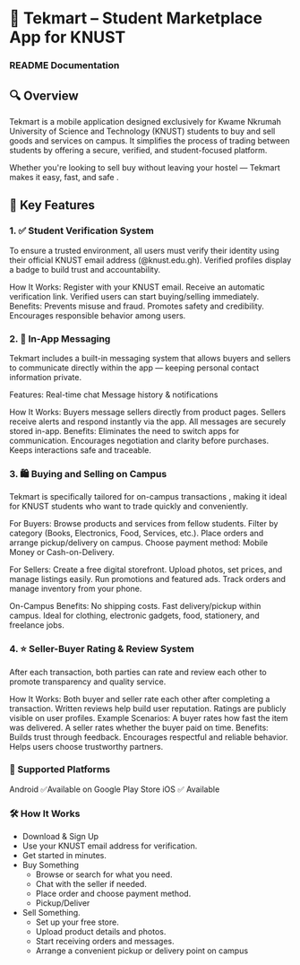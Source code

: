 # 📱 Tekmart – Student Marketplace App for KNUST
### README Documentation

## 🔍 Overview
Tekmart is a mobile application designed exclusively for Kwame Nkrumah University of Science and Technology (KNUST) students to buy and sell goods and services on campus. It simplifies the process of trading between students by offering a secure, verified, and student-focused platform.

Whether you're looking to sell buy without leaving your hostel — Tekmart makes it easy, fast, and safe .


## 🔐 Key Features
### 1. ✅ Student Verification System
To ensure a trusted environment, all users must verify their identity using their official KNUST email address (@knust.edu.gh). Verified profiles display a badge to build trust and accountability.

How It Works:
Register with your KNUST email.
Receive an automatic verification link.
Verified users can start buying/selling immediately.
Benefits:
Prevents misuse and fraud.
Promotes safety and credibility.
Encourages responsible behavior among users.

### 2. 💬 In-App Messaging
Tekmart includes a built-in messaging system that allows buyers and sellers to communicate directly within the app — keeping personal contact information private.

Features:
Real-time chat
Message history & notifications

How It Works:
Buyers message sellers directly from product pages.
Sellers receive alerts and respond instantly via the app.
All messages are securely stored in-app.
Benefits:
Eliminates the need to switch apps for communication.
Encourages negotiation and clarity before purchases.
Keeps interactions safe and traceable.

### 3. 🛍️ Buying and Selling on Campus
Tekmart is specifically tailored for on-campus transactions , making it ideal for KNUST students who want to trade quickly and conveniently.

For Buyers:
Browse products and services from fellow students.
Filter by category (Books, Electronics, Food, Services, etc.).
Place orders and arrange pickup/delivery on campus.
Choose payment method: Mobile Money or Cash-on-Delivery.

For Sellers:
Create a free digital storefront.
Upload photos, set prices, and manage listings easily.
Run promotions and featured ads.
Track orders and manage inventory from your phone.

On-Campus Benefits:
No shipping costs.
Fast delivery/pickup within campus.
Ideal for clothing, electronic gadgets, food, stationery, and freelance jobs.

### 4. ⭐ Seller-Buyer Rating & Review System
After each transaction, both parties can rate and review each other to promote transparency and quality service.

How It Works:
Both buyer and seller rate each other after completing a transaction.
Written reviews help build user reputation.
Ratings are publicly visible on user profiles.
Example Scenarios:
A buyer rates how fast the item was delivered.
A seller rates whether the buyer paid on time.
Benefits:
Builds trust through feedback.
Encourages respectful and reliable behavior.
Helps users choose trustworthy partners.

### 📲 Supported Platforms
Android
✅Available on Google Play Store
iOS
✅ Available

### 🛠️ How It Works
- Download & Sign Up
- Use your KNUST email address for verification.
- Get started in minutes.
- Buy Something
  - Browse or search for what you need. 
  - Chat with the seller if needed. 
  - Place order and choose payment method.
  - Pickup/Deliver
- Sell Something. 
  - Set up your free store.
  - Upload product details and photos.
  - Start receiving orders and messages.
  - Arrange a convenient pickup or delivery point on campus
